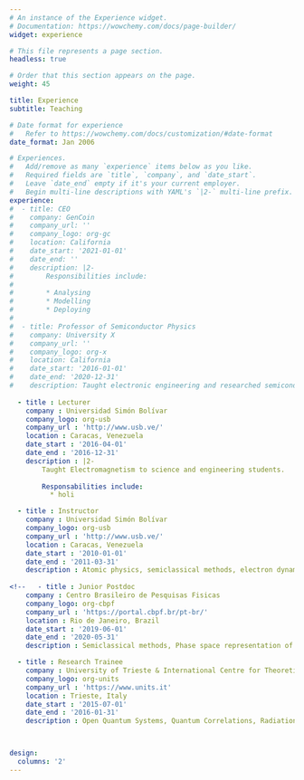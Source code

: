 ```yaml
---
# An instance of the Experience widget.
# Documentation: https://wowchemy.com/docs/page-builder/
widget: experience

# This file represents a page section.
headless: true

# Order that this section appears on the page.
weight: 45

title: Experience
subtitle: Teaching

# Date format for experience
#   Refer to https://wowchemy.com/docs/customization/#date-format
date_format: Jan 2006

# Experiences.
#   Add/remove as many `experience` items below as you like.
#   Required fields are `title`, `company`, and `date_start`.
#   Leave `date_end` empty if it's your current employer.
#   Begin multi-line descriptions with YAML's `|2-` multi-line prefix.
experience:
#  - title: CEO
#    company: GenCoin
#    company_url: ''
#    company_logo: org-gc
#    location: California
#    date_start: '2021-01-01'
#    date_end: ''
#    description: |2-
#        Responsibilities include:
#        
#        * Analysing
#        * Modelling
#        * Deploying
#
#  - title: Professor of Semiconductor Physics
#    company: University X
#    company_url: ''
#    company_logo: org-x
#    location: California
#    date_start: '2016-01-01'
#    date_end: '2020-12-31'
#    description: Taught electronic engineering and researched semiconductor physics. -->
    
  - title : Lecturer
    company : Universidad Simón Bolívar
    company_logo: org-usb
    company_url : 'http://www.usb.ve/'
    location : Caracas, Venezuela
    date_start : '2016-04-01'
    date_end : '2016-12-31'
    description : |2-
        Taught Electromagnetism to science and engineering students.
        
        Responsabilities include:
          * holi

  - title : Instructor
    company : Universidad Simón Bolívar
    company_logo: org-usb
    company_url : 'http://www.usb.ve/'
    location : Caracas, Venezuela
    date_start : '2010-01-01'
    date_end : '2011-03-31'
    description : Atomic physics, semiclassical methods, electron dynamics, photodetachment rate and microscopy.
    
<!--   - title : Junior Postdoc
    company : Centro Brasileiro de Pesquisas Fisicas
    company_logo: org-cbpf
    company_url : 'https://portal.cbpf.br/pt-br/'
    location : Rio de Janeiro, Brazil
    date_start : '2019-06-01'
    date_end : '2020-05-31'
    description : Semiclassical methods, Phase space representation of quantum dynamics.

  - title : Research Trainee
    company : University of Trieste & International Centre for Theoretical Physics
    company_logo: org-units
    company_url : 'https://www.units.it'
    location : Trieste, Italy
    date_start : '2015-07-01'
    date_end : '2016-01-31'
    description : Open Quantum Systems, Quantum Correlations, Radiation-Matter Interaction, Pump and Probe Experiments. -->



design:
  columns: '2'
---
```

